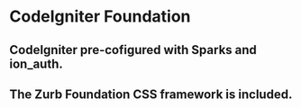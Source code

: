 # CodeIgniter Foundation #

## CodeIgniter pre-cofigured with Sparks and ion_auth. ##

## The Zurb Foundation CSS framework is included. ##
